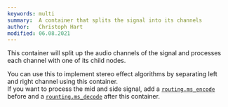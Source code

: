 ```yaml
---
keywords: multi
summary:  A container that splits the signal into its channels
author:   Christoph Hart
modified: 06.08.2021
---
```

  
This container will split up the audio channels of the signal and processes each channel with one of its child nodes.

You can use this to implement stereo effect algorithms by separating left and right channel using this container.  
If you want to process the mid and side signal, add a [`routing.ms_encode`](/scriptnode/list/routing/ms_encode) before and a [`rounting.ms_decode`](/scriptnode/list/routing/ms_decode) after this container.